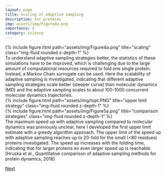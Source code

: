 ```yaml
---
layout: page
title: scaling of adaptive sampling
description: for proteins
img: assets/img/Figure4a.png
importance: 2
category: science
---
```

<div class="row justify-content-sm-center">
    <div class="col-sm-5 mt-3 mt-md-0">
        {% include figure.html path="assets/img/Figure4a.png" title="scaling" class="img-fluid rounded z-depth-1" %}
    </div>

</div>
To understand adaptive sampling strategies better, the statistics of these simulations have to be improved, which is challenging due to the large amount of computational resources required to fold one single protein. Instead, a Markov Chain surrogate can be used. Here the scalability of adaptive sampling is investigated, indicating that different adaptive sampling strategies scale better (steeper curve) than molecular dynamics (MD) and the adaptive sampling scales to about 100-1000 concurrent molecular dynamics trajectories.

<div class="row justify-content-sm-center">
    <div class="col-sm-5 mt-3 mt-md-0">
        {% include figure.html path="assets/img/topt.PNG" title="upper limit strategy" class="img-fluid rounded z-depth-1" %}
    </div>
    <div class="col-sm-5 mt-3 mt-md-0">
        {% include figure.html path="assets/img/Figure5a.png" title="comparison strategies" class="img-fluid rounded z-depth-1" %}
    </div>
</div>
The maximum speed up with adaptive sampling compared to molecular dynamics was previously unclear, here I developed the first upper limit estimate with a greedy algorithm approach. The upper limit of the speed up with adaptive sampling reaches up to 20-fold for the small (<80 residues) proteins investigated. The speed up increases with the folding time, indicating that for larger proteins an even larger speed up is reachable. 
<div class="caption">
    [Hruska et al., Quantitative comparison of adaptive sampling methods for protein dynamics, 2018] 
</div>

[Next](../8_project)
